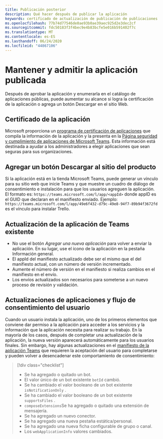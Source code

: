 ```yaml
---
title: Publicación posterior
description: Qué hacer después de publicar la aplicación
keywords: certificado de actualización de publicación de publicaciones de Teams
ms.openlocfilehash: 77b74d77546de0ae93b0ae39aec925d2e3dec2cf
ms.sourcegitcommit: fdc50183f3f4bec9e4b83bcfe5e016b591402f7c
ms.translationtype: MT
ms.contentlocale: es-ES
ms.lasthandoff: 06/24/2020
ms.locfileid: "44867106"
---
```

# <a name="maintain-and-support-your-published-app"></a>Mantener y admitir la aplicación publicada 

Después de aprobar la aplicación y enumerarla en el catálogo de aplicaciones públicas, puede aumentar su alcance si logra la certificación de la aplicación o agrega un botón Descargar en el sitio Web.

## <a name="application-certificate"></a>Certificado de la aplicación

Microsoft proporciona un [programa de certificación de aplicaciones](./application-certification.md) que compila la información de la aplicación y la presenta en la [Página seguridad y cumplimiento de aplicaciones de Microsoft Teams](https://aka.ms/AppCertification). Esta información está destinada a ayudar a los administradores a elegir aplicaciones que sean seguras para sus organizaciones.

## <a name="add-a-download-button-to-your-product-site"></a>Agregar un botón Descargar al sitio del producto

Si la aplicación está en la tienda Microsoft Teams, puede generar un vínculo para su sitio web que inicie Teams y que muestre un cuadro de diálogo de consentimiento e instalación para que los usuarios agreguen la aplicación.
El formato es: `https://teams.microsoft.com/l/app/<appId>` donde appID es el GUID que declaran en el manifiesto enviado.
Ejemplo: `https://teams.microsoft.com/l/app/49e6f432-d79c-49e8-94f7-89b94f3672fd` es el vínculo para instalar Trello.

## <a name="updating-your-existing-teams-app"></a>Actualización de la aplicación de Teams existente

* No use el botón *Agregar una nueva aplicación* para volver a enviar la aplicación. En su lugar, use el icono de la aplicación en la pestaña Información general.
* El appId del manifiesto actualizado debe ser el mismo que el del manifiesto actual, con un número de versión incrementado.
* Aumente el número de versión en el manifiesto si realiza cambios en el manifiesto en el envío.
* Los envíos actualizados son necesarios para someterse a un nuevo proceso de revisión y validación.

## <a name="app-updates-and-the-user-consent-flow"></a>Actualizaciones de aplicaciones y flujo de consentimiento del usuario

Cuando un usuario instala la aplicación, uno de los primeros elementos que conviene dar permiso a la aplicación para acceder a los servicios y la información que la aplicación necesita para realizar su trabajo. En la mayoría de los casos, después de completar una actualización de la aplicación, la nueva versión aparecerá automáticamente para los usuarios finales. Sin embargo, hay algunas actualizaciones en el [manifiesto de la aplicación Teams](../../../../resources/schema/manifest-schema.md) que requieren la aceptación del usuario para completarse y pueden volver a desencadenar este comportamiento de consentimiento:

 >[!div class="checklist"]
>
> * Se ha agregado o quitado un bot.
> * El valor único de un bot existente `botId` cambió.
> * Se ha cambiado el valor booleano de un bot existente `isNotificationOnly` .
> * Se ha cambiado el valor booleano de un bot existente `supportsFiles` .
> * `composeExtensions`Se ha agregado o quitado una extensión de mensajería.
> * Se ha agregado un nuevo conector.
> * Se ha agregado una nueva pestaña estática/personal.
> * Se ha agregado una nueva ficha configurable de grupo o canal.
> * Los `webApplicationInfo` valores cambiados.
>